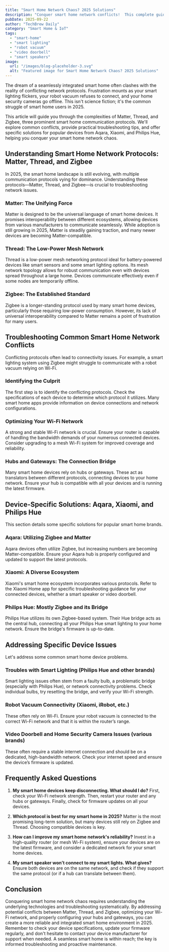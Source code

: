 ```yaml
---
title: "Smart Home Network Chaos? 2025 Solutions"
description: "Conquer smart home network conflicts!  This complete guide tackles Matter, Thread & Zigbee issues with Aqara, Xiaomi & Philips Hue fixes for smart lighting, robot vacuums, and video doorbells. Solve your smart home problems now!"
pubDate: 2025-09-22
author: "TechBrew Daily"
category: "Smart Home & IoT"
tags:
  - "smart-home"
  - "smart lighting"
  - "robot vacuum"
  - "video doorbell"
  - "smart speakers"
image:
  url: "/images/blog-placeholder-3.svg"
  alt: "Featured image for Smart Home Network Chaos? 2025 Solutions"
---
```


The dream of a seamlessly integrated smart home often clashes with the reality of conflicting network protocols.  Frustration mounts as your smart lighting flickers, your robot vacuum refuses to connect, and your home security cameras go offline.  This isn't science fiction; it's the common struggle of smart home users in 2025.

This article will guide you through the complexities of Matter, Thread, and Zigbee, three prominent smart home communication protocols.  We'll explore common conflicts, provide practical troubleshooting tips, and offer specific solutions for popular devices from Aqara, Xiaomi, and Philips Hue, helping you conquer your smart home network chaos.

## Understanding Smart Home Network Protocols: Matter, Thread, and Zigbee

In 2025, the smart home landscape is still evolving, with multiple communication protocols vying for dominance.  Understanding these protocols—Matter, Thread, and Zigbee—is crucial to troubleshooting network issues.

### Matter: The Unifying Force

Matter is designed to be the universal language of smart home devices. It promises interoperability between different ecosystems, allowing devices from various manufacturers to communicate seamlessly.  While adoption is still growing in 2025, Matter is steadily gaining traction, and many newer devices are becoming Matter-compatible.

### Thread: The Low-Power Mesh Network

Thread is a low-power mesh networking protocol ideal for battery-powered devices like smart sensors and some smart lighting options.  Its mesh network topology allows for robust communication even with devices spread throughout a large home.  Devices communicate effectively even if some nodes are temporarily offline.

### Zigbee: The Established Standard

Zigbee is a longer-standing protocol used by many smart home devices, particularly those requiring low-power consumption.  However, its lack of universal interoperability compared to Matter remains a point of frustration for many users.

## Troubleshooting Common Smart Home Network Conflicts

Conflicting protocols often lead to connectivity issues. For example,  a smart lighting system using Zigbee might struggle to communicate with a robot vacuum relying on Wi-Fi.

### Identifying the Culprit

The first step is to identify the conflicting protocols.  Check the specifications of each device to determine which protocol it utilizes.  Many smart home apps provide information on device connections and network configurations.

### Optimizing Your Wi-Fi Network

A strong and stable Wi-Fi network is crucial.  Ensure your router is capable of handling the bandwidth demands of your numerous connected devices.  Consider upgrading to a mesh Wi-Fi system for improved coverage and reliability.

###  Hubs and Gateways: The Connection Bridge

Many smart home devices rely on hubs or gateways. These act as translators between different protocols, connecting devices to your home network.  Ensure your hub is compatible with all your devices and is running the latest firmware.

## Device-Specific Solutions: Aqara, Xiaomi, and Philips Hue

This section details some specific solutions for popular smart home brands.

### Aqara: Utilizing Zigbee and Matter

Aqara devices often utilize Zigbee, but increasing numbers are becoming Matter-compatible.  Ensure your Aqara hub is properly configured and updated to support the latest protocols.

### Xiaomi: A Diverse Ecosystem

Xiaomi's smart home ecosystem incorporates various protocols. Refer to the Xiaomi Home app for specific troubleshooting guidance for your connected devices, whether a smart speaker or video doorbell.

### Philips Hue: Mostly Zigbee and its Bridge

Philips Hue utilizes its own Zigbee-based system. Their Hue bridge acts as the central hub, connecting all your Philips Hue smart lighting to your home network.  Ensure the bridge's firmware is up-to-date.

## Addressing Specific Device Issues

Let's address some common smart home device problems.

###  Troubles with Smart Lighting (Philips Hue and other brands)

Smart lighting issues often stem from a faulty bulb, a problematic bridge (especially with Philips Hue), or network connectivity problems. Check individual bulbs, try resetting the bridge, and verify your Wi-Fi strength.

### Robot Vacuum Connectivity (Xiaomi, iRobot, etc.)

These often rely on Wi-Fi.  Ensure your robot vacuum is connected to the correct Wi-Fi network and that it is within the router’s range.

###  Video Doorbell and Home Security Camera Issues (various brands)

These often require a stable internet connection and should be on a dedicated, high-bandwidth network. Check your internet speed and ensure the device’s firmware is updated.

## Frequently Asked Questions

1. **My smart home devices keep disconnecting. What should I do?**  First, check your Wi-Fi network strength. Then, restart your router and any hubs or gateways. Finally, check for firmware updates on all your devices.


2. **Which protocol is best for my smart home in 2025?** Matter is the most promising long-term solution, but many devices still rely on Zigbee and Thread. Choosing compatible devices is key.


3. **How can I improve my smart home network's reliability?** Invest in a high-quality router (or mesh Wi-Fi system), ensure your devices are on the latest firmware, and consider a dedicated network for your smart home devices.


4. **My smart speaker won’t connect to my smart lights. What gives?** Ensure both devices are on the same network, and check if they support the same protocol (or if a hub can translate between them).


## Conclusion

Conquering smart home network chaos requires understanding the underlying technologies and troubleshooting systematically. By addressing potential conflicts between Matter, Thread, and Zigbee, optimizing your Wi-Fi network, and properly configuring your hubs and gateways, you can create a more reliable and integrated smart home environment in 2025. Remember to check your device specifications, update your firmware regularly, and don't hesitate to contact your device manufacturer for support when needed.  A seamless smart home is within reach; the key is informed troubleshooting and proactive maintenance.
